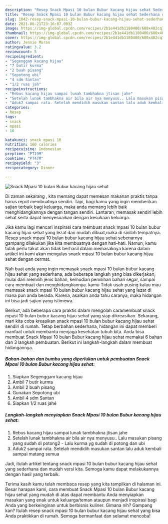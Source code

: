 ```yaml
---
description: "Resep Snack Mpasi 10 bulan Bubur kacang hijau sehat Sederhana dan Mudah Dibuat"
title: "Resep Snack Mpasi 10 bulan Bubur kacang hijau sehat Sederhana dan Mudah Dibuat"
slug: 1042-resep-snack-mpasi-10-bulan-bubur-kacang-hijau-sehat-sederhana-dan-mudah-dibuat
date: 2021-06-21T23:16:07.093Z
image: https://img-global.cpcdn.com/recipes/2b1e441db1180400/680x482cq70/snack-mpasi-10-bulan-bubur-kacang-hijau-sehat-foto-resep-utama.jpg
thumbnail: https://img-global.cpcdn.com/recipes/2b1e441db1180400/680x482cq70/snack-mpasi-10-bulan-bubur-kacang-hijau-sehat-foto-resep-utama.jpg
cover: https://img-global.cpcdn.com/recipes/2b1e441db1180400/680x482cq70/snack-mpasi-10-bulan-bubur-kacang-hijau-sehat-foto-resep-utama.jpg
author: Jennie Moran
ratingvalue: 3.2
reviewcount: 5
recipeingredient:
- "Segenggam kacang hijau"
- "7 butir kurma"
- "2 buah pisang"
- "Sepotong ubi"
- "4 sdm Santan"
- "1/2 ruas jah"
recipeinstructions:
- "Rebus kacang hijau sampai lunak tambhakna jtisan jahe"
- "Setelah lunak tambhakna air bila air nya menyusu.. Lalu masukan pisang yang sudah di potong2 Lalu kurma yg sudah di potong dan ubi"
- "Aduk2 sampai rata. Setelah mendidih masukan santan lalu aduk kembali sampai matang semua"
categories:
- Resep
tags:
- snack
- mpasi
- 10

katakunci: snack mpasi 10 
nutrition: 160 calories
recipecuisine: Indonesian
preptime: "PT19M"
cooktime: "PT47M"
recipeyield: "3"
recipecategory: Dinner

---
```



![Snack Mpasi 10 bulan Bubur kacang hijau sehat](https://img-global.cpcdn.com/recipes/2b1e441db1180400/680x482cq70/snack-mpasi-10-bulan-bubur-kacang-hijau-sehat-foto-resep-utama.jpg)

Di zaman  sekarang , kita memang dapat memesan makanan praktis tanpa harus repot membuatnya sendiri. Tapi, bagi kamu yang ingin memberikan sajian terbaik bagi keluarga, maka anda memang lebih baik menghidangkannya dengan tangan sendiri. Lantaran, memasak sendiri lebih sehat serta dapat menyesuaikan dengan kesukaan keluarga.

Jika kamu lagi mencari inspirasi cara membuat snack mpasi 10 bulan bubur kacang hijau sehat yang lezat dan mudah dibuat,maka di sinilah tempatnya. Resep snack mpasi 10 bulan bubur kacang hijau sehat  sebenarnya gampang dilakukan jika kita membuatnya dengan hati-hati. Namun, kamu tidak perlu takut akan tidak berhasil dalam memasaknya 
karena dalam artikel ini kami akan mengulas snack mpasi 10 bulan bubur kacang hijau sehat dengan cermat.  



Nah buat anda yang ingin memasak snack mpasi 10 bulan bubur kacang hijau sehat yang sederhana, ada beberapa langkah yang bisa dikerjakan, mulai dari memilih jenis bahan, kemudian pemilihan bahan segar, sampai cara membuat dan menghidangkannya. kamu Tidak usah pusing kalau mau memasak snack mpasi 10 bulan bubur kacang hijau sehat yang lezat di mana pun anda berada. Karena, asalkan anda  tahu caranya, maka hidangan ini bisa jadi sajian yang istimewa.

Berikut, ada beberapa cara praktis  dalam mengolah caramembuat snack mpasi 10 bulan bubur kacang hijau sehat yang siap dikreasikan. Sekarang, mari kita coba kreasikan snack mpasi 10 bulan bubur kacang hijau sehat sendiri di rumah. Tetap berbahan sederhana, hidangan ini dapat memberi manfaat untuk membantu menjaga kesehatan tubuh kita. Anda bisa membuat Snack Mpasi 10 bulan Bubur kacang hijau sehat memakai 6 bahan dan 3 langkah pembuatan. Berikut ini langkah-langkah dalam membuat hidangannya.

<!--inarticleads1-->

##### Bahan-bahan dan bumbu yang diperlukan untuk pembuatan Snack Mpasi 10 bulan Bubur kacang hijau sehat:

1. Siapkan Segenggam kacang hijau
1. Ambil 7 butir kurma
1. Ambil 2 buah pisang
1. Gunakan Sepotong ubi
1. Ambil 4 sdm Santan
1. Siapkan 1/2 ruas jahé




<!--inarticleads2-->

##### Langkah-langkah menyiapkan Snack Mpasi 10 bulan Bubur kacang hijau sehat:

1. Rebus kacang hijau sampai lunak tambhakna jtisan jahe
1. Setelah lunak tambhakna air bila air nya menyusu.. Lalu masukan pisang yang sudah di potong2 - Lalu kurma yg sudah di potong dan ubi
1. Aduk2 sampai rata. Setelah mendidih masukan santan lalu aduk kembali sampai matang semua




Jadi, itulah artikel tentang  snack mpasi 10 bulan bubur kacang hijau sehat  yang sederhana dan mudah versi kita. Semoga kamu dapat melakukannya dengan hasil yang terbaik. 

Terima kasih kamu telah membaca resep yang kita tampilkan di halaman ini. Besar harapan kami, cara membuat  Snack Mpasi 10 bulan Bubur kacang hijau sehat yang mudah di atas dapat membantu Anda menyiapkan masakan yang enak untuk keluarga/teman ataupun menjadi inspirasi bagi Anda yang berkeinginan untuk berbisnis kuliner. Gimana nih? Gampang kan? Itulah resep snack mpasi 10 bulan bubur kacang hijau sehat yang bisa Anda praktikkan di rumah. Semoga bermanfaat dan selamat mencoba!

